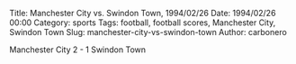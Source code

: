 Title: Manchester City vs. Swindon Town, 1994/02/26
Date: 1994/02/26 00:00
Category: sports
Tags: football, football scores, Manchester City, Swindon Town
Slug: manchester-city-vs-swindon-town
Author: carbonero


Manchester City 2 - 1 Swindon Town
